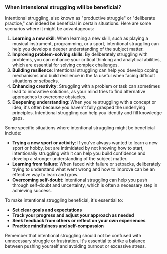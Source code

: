 ### When intensional struggling will be beneficial?

Intentional struggling, also known as "productive struggle" or "deliberate practice," can indeed be beneficial in certain situations. Here are some scenarios where it might be advantageous:

1. **Learning a new skill**: When learning a new skill, such as playing a musical instrument, programming, or a sport, intentional struggling can help you develop a deeper understanding of the subject
   matter.
2. **Improving problem-solving skills**: By deliberately struggling with problems, you can enhance your critical thinking and analytical abilities, which are essential for solving complex challenges.
3. **Building resilience**: Intentional struggling can help you develop coping mechanisms and build resilience in the fa
   useful when facing difficult situations or setbacks.
4. **Enhancing creativity**: Struggling with a problem or task can sometimes lead to innovative solutions, as your mind tries to find alternative approaches to overcome obstacles.
5. **Deepening understanding**: When you're struggling with a concept or idea, it's often because you haven't fully grasped the underlying principles. Intentional struggling can help you identify and
   fill knowledge gaps.

Some specific situations where intentional struggling might be beneficial include:

- **Trying a new sport or activity**: If you've always wanted to learn a new sport or hobby, but are intimidated by not knowing how to start, intentionally struggling with it can help you build
  confidence and develop a stronger understanding of the subject matter.
- **Learning from failure**: When faced with failure or setbacks, deliberately trying to understand what went wrong and how to improve can be an effective way to learn and grow.
- **Overcoming self-doubt**: Intentional struggling can help you push through self-doubt and uncertainty, which is often a necessary step in achieving success.

To make intentional struggling beneficial, it's essential to:

- **Set clear goals and expectations**
- **Track your progress and adjust your approach as needed**
- **Seek feedback from others or reflect on your own experiences**
- **Practice mindfulness and self-compassion**

Remember that intentional struggling should not be confused with unnecessary struggle or frustration. It's essential to strike a balance between pushing yourself and avoiding burnout or excessive stress.
